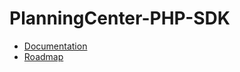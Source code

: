 # PlanningCenter-PHP-SDK
- [Documentation](docs/README.md)
- [Roadmap](https://github.com/orgs/EncoreDigitalGroup/projects/2)
